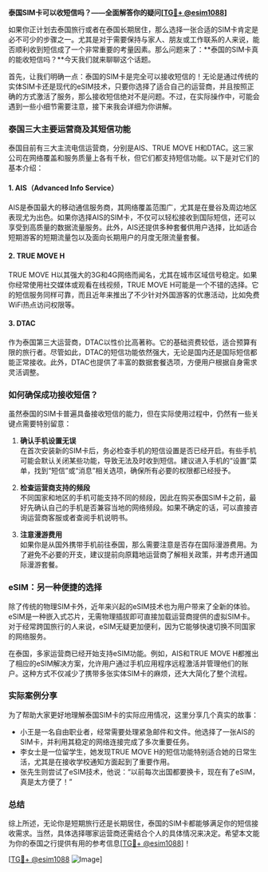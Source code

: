 **泰国SIM卡可以收短信吗？——全面解答你的疑问[[TG💪+ @esim1088](https://t.me/s/esim1088)]**

如果你正计划去泰国旅行或者在泰国长期居住，那么选择一张合适的SIM卡肯定是必不可少的步骤之一。尤其是对于需要保持与家人、朋友或工作联系的人来说，能否顺利收到短信成了一个非常重要的考量因素。那么问题来了：**泰国的SIM卡真的能收短信吗？**今天我们就来聊聊这个话题。

首先，让我们明确一点：泰国的SIM卡是完全可以接收短信的！无论是通过传统的实体SIM卡还是现代的eSIM技术，只要你选择了适合自己的运营商，并且按照正确的方式激活了服务，那么接收短信绝对不是问题。不过，在实际操作中，可能会遇到一些小细节需要注意，接下来我会详细为你讲解。

### 泰国三大主要运营商及其短信功能

泰国目前有三大主流电信运营商，分别是AIS、TRUE MOVE H和DTAC。这三家公司在网络覆盖和服务质量上各有千秋，但它们都支持短信功能。以下是对它们的基本介绍：

#### 1. AIS（Advanced Info Service）
AIS是泰国最大的移动通信服务商，其网络覆盖范围广，尤其是在曼谷及周边地区表现尤为出色。如果你选择AIS的SIM卡，不仅可以轻松接收到国际短信，还可以享受到高质量的数据流量服务。此外，AIS还提供多种套餐供用户选择，比如适合短期游客的短期流量包以及面向长期用户的月度无限流量套餐。

#### 2. TRUE MOVE H
TRUE MOVE H以其强大的3G和4G网络而闻名，尤其在城市区域信号稳定。如果你经常使用社交媒体或观看在线视频，TRUE MOVE H可能是一个不错的选择。它的短信服务同样可靠，而且近年来推出了不少针对外国游客的优惠活动，比如免费WiFi热点访问权限等。

#### 3. DTAC
作为泰国第三大运营商，DTAC以性价比高著称。它的基础资费较低，适合预算有限的旅行者。尽管如此，DTAC的短信功能依然强大，无论是国内还是国际短信都能正常接收。此外，DTAC也提供了丰富的数据套餐选项，方便用户根据自身需求灵活调整。

### 如何确保成功接收短信？

虽然泰国的SIM卡普遍具备接收短信的能力，但在实际使用过程中，仍然有一些关键点需要特别留意：

1. **确认手机设置无误**  
   在首次安装新的SIM卡后，务必检查手机的短信设置是否已经开启。有些手机可能会默认关闭某些功能，导致无法及时收到短信。建议进入手机的“设置”菜单，找到“短信”或“消息”相关选项，确保所有必要的权限都已经授予。

2. **检查运营商支持的频段**  
   不同国家和地区的手机可能支持不同的频段，因此在购买泰国SIM卡之前，最好先确认自己的手机是否兼容当地的网络频段。如果不确定的话，可以直接咨询运营商客服或者查阅手机说明书。

3. **注意漫游费用**  
   如果你是从国外携带手机前往泰国，那么需要注意是否存在国际漫游费用。为了避免不必要的开支，建议提前向原籍地运营商了解相关政策，并考虑开通国际漫游套餐。

### eSIM：另一种便捷的选择

除了传统的物理SIM卡外，近年来兴起的eSIM技术也为用户带来了全新的体验。eSIM是一种嵌入式芯片，无需物理插拔即可直接加载运营商提供的虚拟SIM卡。对于经常跨国旅行的人来说，eSIM无疑更加便利，因为它能够快速切换不同国家的网络服务。

在泰国，多家运营商已经开始支持eSIM功能。例如，AIS和TRUE MOVE H都推出了相应的eSIM解决方案，允许用户通过手机应用程序远程激活并管理他们的账户。这种方式不仅减少了携带多张实体SIM卡的麻烦，还大大简化了整个流程。

### 实际案例分享

为了帮助大家更好地理解泰国SIM卡的实际应用情况，这里分享几个真实的故事：

- 小王是一名自由职业者，经常需要处理紧急邮件和文件。他选择了一张AIS的SIM卡，并利用其稳定的网络连接完成了多次重要任务。
- 李女士是一位留学生，她发现TRUE MOVE H的短信功能特别适合她的日常生活，尤其是在接收学校通知方面起到了重要作用。
- 张先生则尝试了eSIM技术，他说：“以前每次出国都要换卡，现在有了eSIM，真是太方便了！”

### 总结

综上所述，无论你是短期旅行还是长期居住，泰国的SIM卡都能够满足你的短信接收需求。当然，具体选择哪家运营商还需结合个人的具体情况来决定。希望本文能为你的泰国之行提供有用的参考信息[[TG💪+ @esim1088](https://t.me/s/esim1088)]！

[[TG💪+ @esim1088](https://t.me/s/esim1088) ![Image](https://i.postimg.cc/4NQfJmqS/Snipaste-2025-05-13-00-14-12.png)]